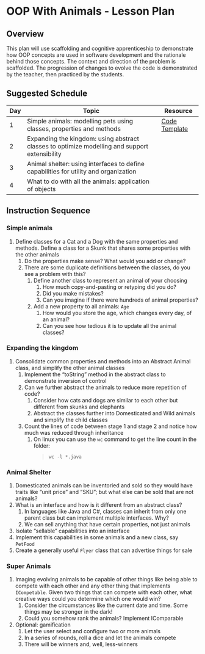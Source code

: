 # OOP With Animals - Lesson Plan

## Overview
This plan will use scaffolding and cognitive apprenticeship to demonstrate how OOP concepts are used in software development and the rationale behind those concepts.  The context and direction of the problem is scaffolded.  The progression of changes to evolve the code is demonstrated by the teacher, then practiced by the students.

## Suggested Schedule

| Day | Topic | Resource | 
| --- | --- | --- |
| 1 | Simple animals: modelling pets using classes, properties and methods | [Code Template](https://github.com/l2lam/oop-with-animals/tree/main/1%20-%20Simple%20Animals) | 
| 2 | Expanding the kingdom: using abstract classes to optimize modelling and support extensibility |  | 
| 3 | Animal shelter: using interfaces to define capabilities for utility and organization |  | 
| 4 | What to do with all the animals: application of objects |  | 

## Instruction Sequence

### Simple animals
1. Define classes for a Cat and a Dog with the same properties and methods.  Define a class for a Skunk that shares some properties with the other animals
    1. Do the properties make sense?  What would you add or change?
    1. There are some duplicate definitions between the classes, do you see a problem with this?
        1. Define another class to represent an animal of your choosing
            1. How much copy-and-pasting or retyping did you do?
            1. Did you make mistakes?
            1. Can you imagine if there were hundreds of animal properties?
        1. Add a new property to all animals: `Age`
            1. How would you store the age, which changes every day, of an animal?
            1. Can you see how tedious it is to update all the animal classes?

### Expanding the kingdom
1. Consolidate common properties and methods into an Abstract Animal class, and simplify the other animal classes
    1. Implement the “toString” method in the abstract class to demonstrate inversion of control
    1. Can we further abstract the animals to reduce more repetition of code?
        1. Consider how cats and dogs are similar to each other but different from skunks and elephants
        1. Abstract the classes further into Domesticated and Wild animals and simplify the child classes
    1. Count the lines of code between stage 1 and stage 2 and notice how much was reduced through inheritance
       1. On linux you can use the `wc` command to get the line count in the folder: 
            > ```wc -l *.java```

### Animal Shelter
1. Domesticated animals can be inventoried and sold so they would have traits like “unit price” and “SKU”; but what else can be sold that are not animals?
1. What is an interface and how is it different from an abstract class?
    1. In languages like Java and C#, classes can inherit from only one parent class but can implement multiple interfaces.  Why?
    1. We can sell anything that have certain properties, not just animals
1. Isolate “sellable” capabilities into an interface
1. Implement this capabilities in some animals and a new class, say `PetFood`
1. Create a generally useful `Flyer` class that can advertise things for sale

### Super Animals
1. Imaging evolving animals to be capable of other things like being able to compete with each other and any other thing that implements `ICompetable`.  Given two things that can compete with each other, what creative ways could you determine which one would win?
    1. Consider the circumstances like the current date and time.  Some things may be stronger in the dark!
    1. Could you somehow rank the animals?  Implement IComparable
1. Optional: gamification
    1. Let the user select and configure two or more animals
    1. In a series of rounds, roll a dice and let the animals compete
    1. There will be winners and, well, less-winners